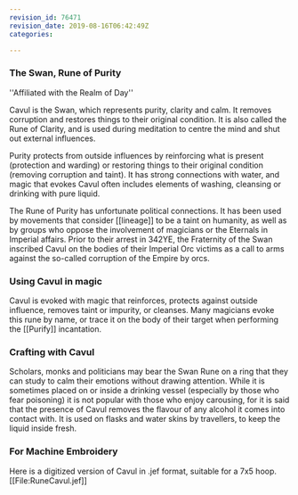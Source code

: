 ```yaml
---
revision_id: 76471
revision_date: 2019-08-16T06:42:49Z
categories:

---
```




### The Swan, Rune of Purity
''Affiliated with the Realm of Day''

Cavul is the Swan, which represents purity, clarity and calm. It removes corruption and restores things to their original condition. It is also called the Rune of Clarity, and is used during meditation to centre the mind and shut out external influences.

Purity protects from outside influences by reinforcing what is present (protection and warding) or restoring things to their original condition (removing corruption and taint). It has strong connections with water, and magic that evokes Cavul often includes elements of washing, cleansing or drinking with pure liquid. 

The Rune of Purity has unfortunate political connections. It has been used by movements that consider [[lineage]] to be a taint on humanity, as well as by groups who oppose the involvement of magicians or the Eternals in Imperial affairs. Prior to their arrest in 342YE, the Fraternity of the Swan inscribed Cavul on the bodies of their Imperial Orc victims as a call to arms against the so-called corruption of  the Empire by orcs.

### Using Cavul in magic
Cavul is evoked with magic that reinforces, protects against outside influence, removes taint or impurity, or cleanses. Many magicians evoke this rune by name, or trace it on the body of their target when performing the [[Purify]] incantation.

### Crafting with Cavul
Scholars, monks and politicians may bear the Swan Rune on a ring that they can study to calm their emotions without drawing attention. While it is sometimes placed on or inside a drinking vessel (especially by those who fear poisoning) it is not popular with those who enjoy carousing, for it is said that the presence of Cavul removes the flavour of any alcohol it comes into contact with. It is used on flasks and water skins by travellers, to keep the liquid inside fresh.

### For Machine Embroidery
Here is a digitized version of Cavul in .jef format, suitable for a 7x5 hoop. 
[[File:RuneCavul.jef]]

